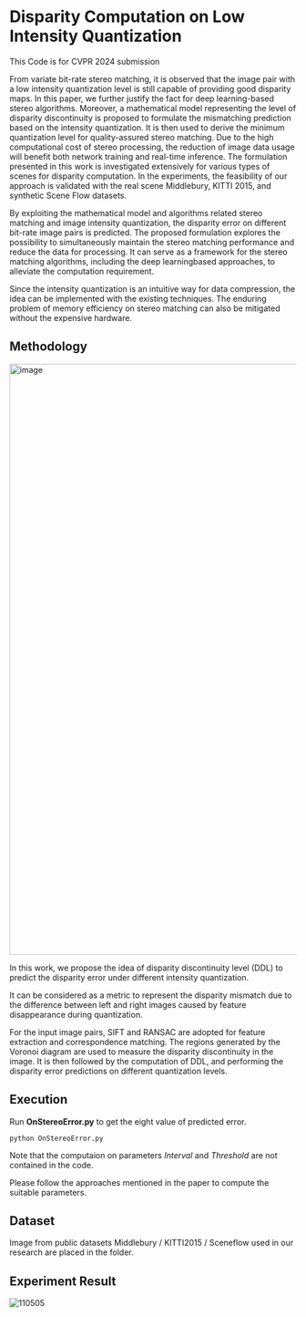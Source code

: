 # Disparity Computation on Low Intensity Quantization
This Code is for CVPR 2024 submission 

From variate bit-rate stereo matching, it is observed that the image pair with a low intensity quantization level is still capable of providing good disparity maps. In this paper, we further justify the fact for deep learning-based stereo algorithms. Moreover, a mathematical model representing the level of disparity discontinuity is proposed to formulate the mismatching prediction based on the intensity quantization. It is then used to derive the minimum quantization level for quality-assured stereo matching. Due to the high computational cost of stereo processing, the reduction of image data usage will benefit both network training and real-time inference. The formulation presented in this work is investigated extensively for various types of scenes for disparity computation. In the experiments, the feasibility of our approach is validated with the real scene Middlebury, KITTI 2015, and synthetic Scene Flow datasets. 

By exploiting the mathematical model and algorithms related stereo matching and image intensity quantization, the disparity error on different bit-rate image pairs is predicted.
The proposed formulation explores the possibility to simultaneously maintain the stereo matching performance and reduce the data for processing. It can serve as a framework for
the stereo matching algorithms, including the deep learningbased approaches, to alleviate the computation requirement.

Since the intensity quantization is an intuitive way for data compression, the idea can be implemented with the existing techniques. The enduring problem of memory efficiency on
stereo matching can also be mitigated without the expensive hardware.

## Methodology
<img width="1037" alt="image" src="https://github.com/qqwweerr987/stereo-quantization-disparity/assets/45920949/b1cf2635-2d53-4756-ad72-20a7931fc6b4">

In this work, we propose the idea of disparity discontinuity level (DDL) to predict the disparity error under different intensity quantization.

It can be considered as a metric to represent the disparity mismatch due to the difference between left and right images caused by feature disappearance during quantization.

For the input image pairs, SIFT and RANSAC are adopted for feature extraction and correspondence matching. The regions generated by the Voronoi diagram are used to measure the disparity discontinuity in the image. It is then followed by the computation of DDL, and performing the disparity error predictions on different quantization levels.

## Execution
Run **OnStereoError.py** to get the eight value of predicted error.
```
python OnStereoError.py
```
Note that the computaion on parameters *Interval* and *Threshold* are not contained in the code.

Please follow the approaches mentioned in the paper to compute the suitable parameters.

## Dataset

Image from public datasets Middlebury / KITTI2015 / Sceneflow used in our research are placed in the folder.  

## Experiment Result
![110505](https://github.com/qqwweerr987/stereo-quantization-disparity/assets/45920949/c40d9933-ebbd-4098-9bdc-03c1bb4942e5)
